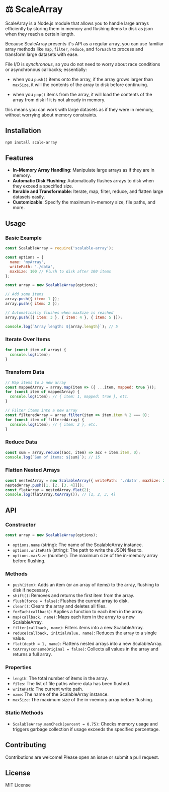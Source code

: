 
# ⚖️ ScaleArray

ScaleArray is a Node.js module that allows you to handle large arrays efficiently by storing them in memory and flushing items to disk as json when they reach a certain length. 

Because ScaleArray presents it's API as a regular array, you can use familiar array methods like `map`, `filter`, `reduce`, and `forEach` to process and transform large datasets with ease. 

File I/O is _synchronous_, so you do not need to worry about race conditions or asynchronous callbacks; essentially: 

- when you `push()` items onto the array, if the array grows larger than `maxSize`, it will the contents of the array to disk before continuing.

- when you `pop()` items from the array, it will load the contents of the array from disk if it is not already in memory.

this means you can work with large datasets as if they were in memory, without worrying about memory constraints.

## Installation

```sh
npm install scale-array
```

## Features

- **In-Memory Array Handling**: Manipulate large arrays as if they are in memory.
- **Automatic Disk Flushing**: Automatically flushes arrays to disk when they exceed a specified size.
- **Iterable and Transformable**: Iterate, map, filter, reduce, and flatten large datasets easily.
- **Customizable**: Specify the maximum in-memory size, file paths, and more.

## Usage

### Basic Example

```javascript
const ScalableArray = require('scalable-array');

const options = {
  name: 'myArray',
  writePath: './data',
  maxSize: 100 // Flush to disk after 100 items
};

const array = new ScalableArray(options);

// Add some items
array.push({ item: 1 });
array.push({ item: 2 });

// Automatically flushes when maxSize is reached
array.push([{ item: 3 }, { item: 4 }, { item: 5 }]);

console.log(`Array length: ${array.length}`); // 5
```

### Iterate Over Items

```javascript
for (const item of array) {
  console.log(item);
}
```

### Transform Data

```javascript
// Map items to a new array
const mappedArray = array.map(item => ({ ...item, mapped: true }));
for (const item of mappedArray) {
  console.log(item); // { item: 1, mapped: true }, etc.
}

// Filter items into a new array
const filteredArray = array.filter(item => item.item % 2 === 0);
for (const item of filteredArray) {
  console.log(item); // { item: 2 }, etc.
}
```

### Reduce Data

```javascript
const sum = array.reduce((acc, item) => acc + item.item, 0);
console.log(`Sum of items: ${sum}`); // 15
```

### Flatten Nested Arrays

```javascript
const nestedArray = new ScalableArray({ writePath: './data', maxSize: 2 });
nestedArray.push([1, [2, [3, 4]]]);
const flatArray = nestedArray.flat(2);
console.log(flatArray.toArray()); // [1, 2, 3, 4]
```

## API

### Constructor

```javascript
const array = new ScalableArray(options);
```

- `options.name` (string): The name of the ScalableArray instance.
- `options.writePath` (string): The path to write the JSON files to.
- `options.maxSize` (number): The maximum size of the in-memory array before flushing.

### Methods

- `push(item)`: Adds an item (or an array of items) to the array, flushing to disk if necessary.
- `shift()`: Removes and returns the first item from the array.
- `flush(force = false)`: Flushes the current array to disk.
- `clear()`: Clears the array and deletes all files.
- `forEach(callback)`: Applies a function to each item in the array.
- `map(callback, name)`: Maps each item in the array to a new ScalableArray.
- `filter(callback, name)`: Filters items into a new ScalableArray.
- `reduce(callback, initialValue, name)`: Reduces the array to a single value.
- `flat(depth = 1, name)`: Flattens nested arrays into a new ScalableArray.
- `toArray(consumeOriginal = false)`: Collects all values in the array and returns a full array.

### Properties

- `length`: The total number of items in the array.
- `files`: The list of file paths where data has been flushed.
- `writePath`: The current write path.
- `name`: The name of the ScalableArray instance.
- `maxSize`: The maximum size of the in-memory array before flushing.

### Static Methods

- `ScalableArray.memCheck(percent = 0.75)`: Checks memory usage and triggers garbage collection if usage exceeds the specified percentage.

## Contributing

Contributions are welcome! Please open an issue or submit a pull request.

## License

MIT License

